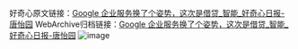 好奇心原文链接：[Google 企业服务换了个姿势，这次是借贷_智能_好奇心日报-唐怡园](https://www.qdaily.com/articles/5321.html)
WebArchive归档链接：[Google 企业服务换了个姿势，这次是借贷_智能_好奇心日报-唐怡园](http://web.archive.org/web/20190623164536/https://www.qdaily.com/articles/5321.html)
![image](http://ww3.sinaimg.cn/large/007d5XDply1g3wh477o8wj30u02tp7wh)